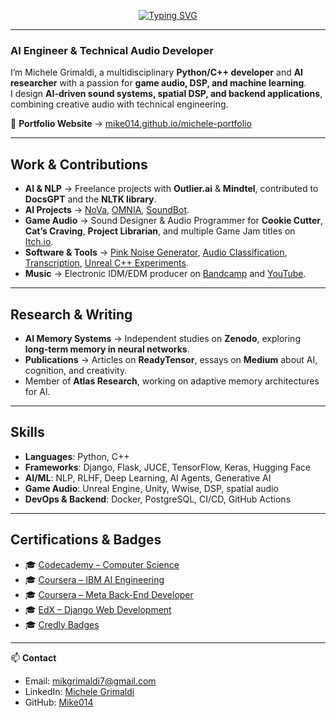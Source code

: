 <p align="center">
  <a href="https://github.com/Mike014" target="_blank" rel="noopener noreferrer">
    <img
      src="https://readme-typing-svg.demolab.com?font=Georgia&size=18&duration=2000&pause=100&multiline=true&width=500&height=50&lines=Michele+Grimaldi;AI+Engineer+%26+Technical+Audio+Developer"
      alt="Typing SVG"
    />
  </a>
</p>

---

### **AI Engineer & Technical Audio Developer**

I’m Michele Grimaldi, a multidisciplinary **Python/C++ developer** and **AI researcher** with a passion for **game audio, DSP, and machine learning**.  
I design **AI-driven sound systems, spatial DSP, and backend applications**, combining creative audio with technical engineering.  

🔗 **Portfolio Website** → [mike014.github.io/michele-portfolio](https://mike014.github.io/michele-portfolio/index.html)

---

## **Work & Contributions**
- **AI & NLP** → Freelance projects with **Outlier.ai** & **Mindtel**, contributed to **DocsGPT** and the **NLTK library**.  
- **AI Projects** → [NoVa](https://app.readytensor.ai/publications/nova-a-personalized-ai-assistant-for-autonomous-agentic-interaction-GyV7qnYs2Bsc), [OMNIA](https://app.readytensor.ai/publications/omnia-hybrid-autoencoder-for-audio-spectrogram-reconstruction-and-enhancement-kZXyHHNcIvf4), [SoundBot](https://github.com/Mike014/SoundBot).  
- **Game Audio** → Sound Designer & Audio Programmer for **Cookie Cutter**, **Cat’s Craving**, **Project Librarian**, and multiple Game Jam titles on [Itch.io](https://m1k3-s0und.itch.io/).  
- **Software & Tools** → [Pink Noise Generator](https://github.com/Mike014/Pink-Noise-Website), [Audio Classification](https://github.com/Mike014/Audio-Classification), [Transcription](https://github.com/Mike014/Audio-Transcription), [Unreal C++ Experiments](https://github.com/Mike014/My-Cpp-Codes-For-UnrealEngine).  
- **Music** → Electronic IDM/EDM producer on [Bandcamp](https://michelegrimaldi014.bandcamp.com/) and [YouTube](https://www.youtube.com/@AuTomA_014).  

---

## **Research & Writing**
- **AI Memory Systems** → Independent studies on **Zenodo**, exploring **long-term memory in neural networks**.  
- **Publications** → Articles on **ReadyTensor**, essays on **Medium** about AI, cognition, and creativity.  
- Member of **Atlas Research**, working on adaptive memory architectures for AI.  

---

## **Skills**
- **Languages**: Python, C++  
- **Frameworks**: Django, Flask, JUCE, TensorFlow, Keras, Hugging Face  
- **AI/ML**: NLP, RLHF, Deep Learning, AI Agents, Generative AI  
- **Game Audio**: Unreal Engine, Unity, Wwise, DSP, spatial audio  
- **DevOps & Backend**: Docker, PostgreSQL, CI/CD, GitHub Actions  

---

## **Certifications & Badges**
- 🎓 [Codecademy – Computer Science](https://www.codecademy.com/profiles/Mike_014)  
- 🎓 [Coursera – IBM AI Engineering](https://www.coursera.org/account/accomplishments/verify/FTOT93G7FQOV)  
- 🎓 [Coursera – Meta Back-End Developer](https://www.coursera.org/account/accomplishments/verify/03LH0Q5FV9QX)  
- 🎓 [EdX – Django Web Development](https://courses.edx.org/certificates/a52e2818fd7a4dd995edf2b6953b8a8d)  
- 🎓 [Credly Badges](https://www.credly.com/users/michele-grimaldi.55d64591)

---

📫 **Contact**  
- Email: mikgrimaldi7@gmail.com  
- LinkedIn: [Michele Grimaldi](https://www.linkedin.com/in/michele-g-39a80b248/)  
- GitHub: [Mike014](https://github.com/Mike014)  




